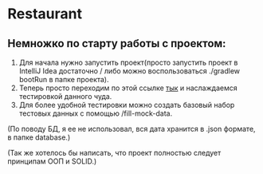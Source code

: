 # Restaurant

## Немножко по старту работы с проектом:
1. Для начала нужно запустить проект(просто запустить проект в IntelliJ Idea достаточно / либо можно воспользоваться ./gradlew bootRun в папке проекта).
2. Теперь просто переходим по этой ссылке [тык](http://localhost:8080/) и наслаждаемся тестировкой данного чуда.
3. Для более удобной тестировки можно создать базовый набор тестовых данных с помощью /fill-mock-data.

(По поводу БД, я ее не использовал, вся дата хранится в .json формате, в папке database.)

(Так же хотелось бы написать, что проект полностью следует принципам ООП и SOLID.)
